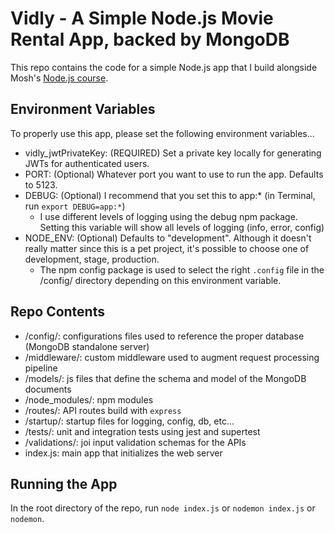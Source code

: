 # Vidly - A Simple Node.js Movie Rental App, backed by MongoDB

This repo contains the code for a simple Node.js app that I build alongside Mosh's [Node.js course](https://codewithmosh.com/p/the-complete-node-js-course).

## Environment Variables
To properly use this app, please set the following environment variables...
- vidly_jwtPrivateKey: (REQUIRED) Set a private key locally for generating JWTs for authenticated users. 
- PORT: (Optional) Whatever port you want to use to run the app. Defaults to 5123.
- DEBUG: (Optional) I recommend that you set this to app:* (in Terminal, run `export DEBUG=app:*`)
    - I use different levels of logging using the debug npm package. Setting this variable will show all levels of logging (info, error, config)
- NODE_ENV: (Optional) Defaults to "development". Although it doesn't really matter since this is a pet project, it's possible to choose one of development, stage, production.
    - The npm config package is used to select the right `.config` file in the /config/ directory depending on this environment variable.

## Repo Contents
- /config/: configurations files used to reference the proper database (MongoDB standalone server)
- /middleware/: custom middleware used to augment request processing pipeline
- /models/: js files that define the schema and model of the MongoDB documents
- /node_modules/: npm modules
- /routes/: API routes build with `express`
- /startup/: startup files for logging, config, db, etc...
- /tests/: unit and integration tests using jest and supertest
- /validations/: joi input validation schemas for the APIs
- index.js: main app that initializes the web server

## Running the App
In the root directory of the repo, run `node index.js` or `nodemon index.js` or `nodemon`.